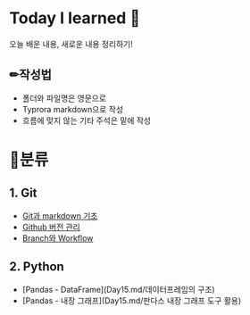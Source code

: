 # Today I learned 🍕

오늘 배운 내용, 새로운 내용 정리하기!



## ✏작성법

- 폴더와 파일명은 영문으로 
- Typrora markdown으로 작성
- 흐름에 맞지 않는 기타 주석은 밑에 작성



# 📁분류

## 1. Git

- [Git과 markdown 기초](Day01.md)
- [Github 버전 관리](Day02.md)
- [Branch와 Workflow](Day03.md)

## 2. Python

- [Pandas - DataFrame](Day15.md/데이터프레임의 구조)
- [Pandas - 내장 그래프](Day15.md/판다스 내장 그래프 도구 활용)

